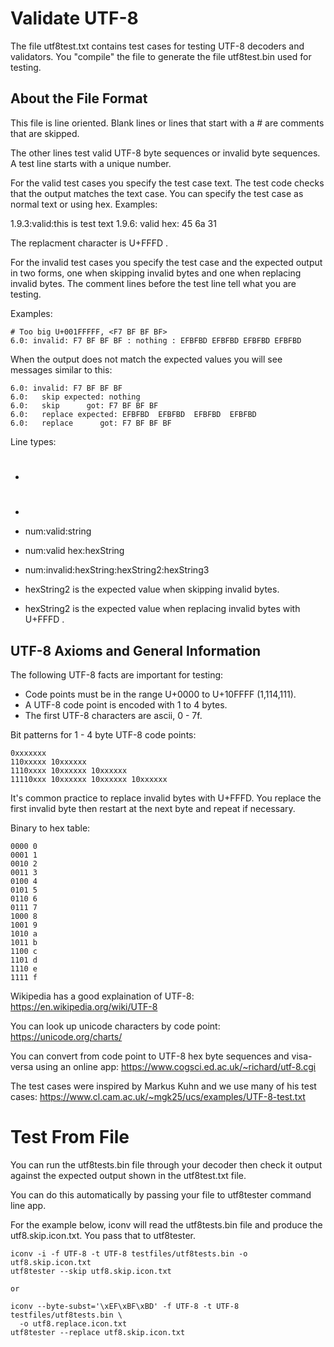 # Validate UTF-8

The file utf8test.txt contains test cases for testing UTF-8
decoders and validators.  You "compile" the file to generate
the file utf8test.bin used for testing.

## About the File Format 

This file is line oriented. Blank lines or lines that start
with a # are comments that are skipped.

The other lines test valid UTF-8 byte sequences or invalid byte
sequences.  A test line starts with a unique number.

For the valid test cases you specify the test case text. The
test code checks that the output matches the text case. You can
specify the test case as normal text or using hex. Examples:

1.9.3:valid:this is test text
1.9.6: valid hex: 45 6a 31

The replacment character is U+FFFD <EFBFBD>.

For the invalid test cases you specify the test case and the expected
output in two forms, one when skipping invalid bytes and one when
replacing invalid bytes. The comment lines before the test line tell
what you are testing.

Examples:

~~~
# Too big U+001FFFFF, <F7 BF BF BF>
6.0: invalid: F7 BF BF BF : nothing : EFBFBD EFBFBD EFBFBD EFBFBD
~~~

When the output does not match the expected values you will see
messages similar to this:

~~~
6.0: invalid: F7 BF BF BF
6.0:   skip expected: nothing
6.0:   skip      got: F7 BF BF BF
6.0:   replace expected: EFBFBD  EFBFBD  EFBFBD  EFBFBD
6.0:   replace      got: F7 BF BF BF
~~~

Line types:

* # <comment line>
* <blank line>
* num:valid:string
* num:valid hex:hexString
* num:invalid:hexString:hexString2:hexString3

* hexString2 is the expected value when skipping invalid bytes.
* hexString2 is the expected value when replacing invalid bytes with U+FFFD <EFBFBD>.

## UTF-8 Axioms and General Information

The following UTF-8 facts are important for testing:

* Code points must be in the range U+0000 to U+10FFFF (1,114,111).
* A UTF-8 code point is encoded with 1 to 4 bytes.
* The first UTF-8 characters are ascii, 0 - 7f.

Bit patterns for 1 - 4 byte UTF-8 code points:

~~~
0xxxxxxx
110xxxxx 10xxxxxx
1110xxxx 10xxxxxx 10xxxxxx
11110xxx 10xxxxxx 10xxxxxx 10xxxxxx
~~~

It's common practice to replace invalid bytes with U+FFFD. You
replace the first invalid byte then restart at the next byte
and repeat if necessary.

Binary to hex table:

~~~
0000 0
0001 1
0010 2
0011 3
0100 4
0101 5
0110 6
0111 7
1000 8
1001 9
1010 a
1011 b
1100 c
1101 d
1110 e
1111 f
~~~

Wikipedia has a good explaination of UTF-8:
https://en.wikipedia.org/wiki/UTF-8

You can look up unicode characters by code point:
https://unicode.org/charts/

You can convert from code point to UTF-8 hex byte sequences and
visa-versa using an online app:
https://www.cogsci.ed.ac.uk/~richard/utf-8.cgi

The test cases were inspired by Markus Kuhn and we use many of his test
cases:
https://www.cl.cam.ac.uk/~mgk25/ucs/examples/UTF-8-test.txt

# Test From File

You can run the utf8tests.bin file through your decoder then check it
output against the expected output shown in the utf8test.txt file.

You can do this automatically by passing your file to utf8tester
command line app.

For the example below, iconv will read the utf8tests.bin file and produce the utf8.skip.icon.txt.  You pass that to utf8tester.

~~~
iconv -i -f UTF-8 -t UTF-8 testfiles/utf8tests.bin -o utf8.skip.icon.txt
utf8tester --skip utf8.skip.icon.txt

or

iconv --byte-subst='\xEF\xBF\xBD' -f UTF-8 -t UTF-8 testfiles/utf8tests.bin \
  -o utf8.replace.icon.txt
utf8tester --replace utf8.skip.icon.txt
~~~

